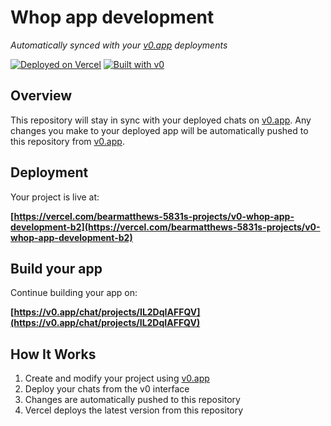 # Whop app development

*Automatically synced with your [v0.app](https://v0.app) deployments*

[![Deployed on Vercel](https://img.shields.io/badge/Deployed%20on-Vercel-black?style=for-the-badge&logo=vercel)](https://vercel.com/bearmatthews-5831s-projects/v0-whop-app-development-b2)
[![Built with v0](https://img.shields.io/badge/Built%20with-v0.app-black?style=for-the-badge)](https://v0.app/chat/projects/IL2DqIAFFQV)

## Overview

This repository will stay in sync with your deployed chats on [v0.app](https://v0.app).
Any changes you make to your deployed app will be automatically pushed to this repository from [v0.app](https://v0.app).

## Deployment

Your project is live at:

**[https://vercel.com/bearmatthews-5831s-projects/v0-whop-app-development-b2](https://vercel.com/bearmatthews-5831s-projects/v0-whop-app-development-b2)**

## Build your app

Continue building your app on:

**[https://v0.app/chat/projects/IL2DqIAFFQV](https://v0.app/chat/projects/IL2DqIAFFQV)**

## How It Works

1. Create and modify your project using [v0.app](https://v0.app)
2. Deploy your chats from the v0 interface
3. Changes are automatically pushed to this repository
4. Vercel deploys the latest version from this repository